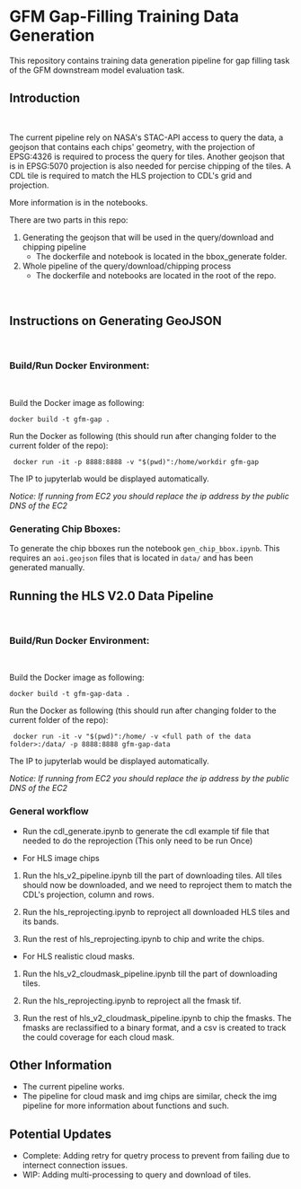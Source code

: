 # GFM Gap-Filling Training Data Generation
This repository contains training data generation pipeline for gap filling task of the GFM downstream model evaluation task.
<br />

## __Introduction__
<br />

The current pipeline rely on NASA's STAC-API access to query the data, a geojson that contains each chips' geometry, with the projection of EPSG:4326 is required to process the query for tiles. Another geojson that is in EPSG:5070 projection is also needed for percise chipping of the tiles. A CDL tile is required to match the HLS projection to CDL's grid and projection. 

More information is in the notebooks. 

There are two parts in this repo:
1. Generating the geojson that will be used in the query/download and chipping pipeline
    - The dockerfile and notebook is located in the bbox_generate folder.
2. Whole pipeline of the query/download/chipping process
    - The dockerfile and notebooks are located in the root of the repo.
<br />

## __Instructions on Generating GeoJSON__
<br />

### Build/Run Docker Environment:
<br />

Build the Docker image as following:
```
docker build -t gfm-gap .
```

Run the Docker as following (this should run after changing folder to the current folder of the repo):
```
 docker run -it -p 8888:8888 -v "$(pwd)":/home/workdir gfm-gap
```
The IP to jupyterlab would be displayed automatically.

*Notice: If running from EC2 you should replace the ip address by the public DNS of the EC2*
<br />

### Generating Chip Bboxes:
To generate the chip bboxes run the notebook `gen_chip_bbox.ipynb`. This requires an `aoi.geojson` files that is located in `data/` and has been generated manually. 
<br />

## __Running the HLS V2.0 Data Pipeline__
<br />

### Build/Run Docker Environment:
<br />

Build the Docker image as following:
```
docker build -t gfm-gap-data .
```

Run the Docker as following (this should run after changing folder to the current folder of the repo):
```
 docker run -it -v "$(pwd)":/home/ -v <full path of the data folder>:/data/ -p 8888:8888 gfm-gap-data
```
The IP to jupyterlab would be displayed automatically.

*Notice: If running from EC2 you should replace the ip address by the public DNS of the EC2*
<br />

### General workflow
- Run the cdl_generate.ipynb to generate the cdl example tif file that needed to do the reprojection (This only need to be run Once)

- For HLS image chips

1. Run the hls_v2_pipeline.ipynb till the part of downloading tiles. All tiles should now be downloaded, and we need to reproject them to match the CDL's projection, column and rows.

2. Run the hls_reprojecting.ipynb to reproject all downloaded HLS tiles and its bands.

3. Run the rest of hls_reprojecting.ipynb to chip and write the chips.

- For HLS realistic cloud masks.

1. Run the hls_v2_cloudmask_pipeline.ipynb till the part of downloading tiles.

2. Run the hls_reprojecting.ipynb to reproject all the fmask tif.

3. Run the rest of hls_v2_cloudmask_pipeline.ipynb to chip the fmasks. The fmasks are reclassified to a binary format, and a csv is created to track the could coverage for each cloud mask.

## __Other Information__
- The current pipeline works.
- The pipeline for cloud mask and img chips are similar, check the img pipeline for more information about functions and such.
## __Potential Updates__
- Complete: Adding retry for quetry process to prevent from failing due to internect connection issues.
- WIP: Adding multi-processing to query and download of tiles.
